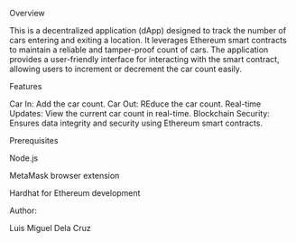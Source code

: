 Overview

This is a decentralized application (dApp) designed to track the number of cars entering and exiting a location. It leverages Ethereum smart contracts to maintain a reliable and tamper-proof count of cars. The application provides a user-friendly interface for interacting with the smart contract, allowing users to increment or decrement the car count easily.

Features

Car In: Add the car count.
Car Out: REduce the car count.
Real-time Updates: View the current car count in real-time.
Blockchain Security: Ensures data integrity and security using Ethereum smart contracts.


Prerequisites

Node.js

MetaMask browser extension

Hardhat for Ethereum development

Author: 

Luis Miguel Dela Cruz
